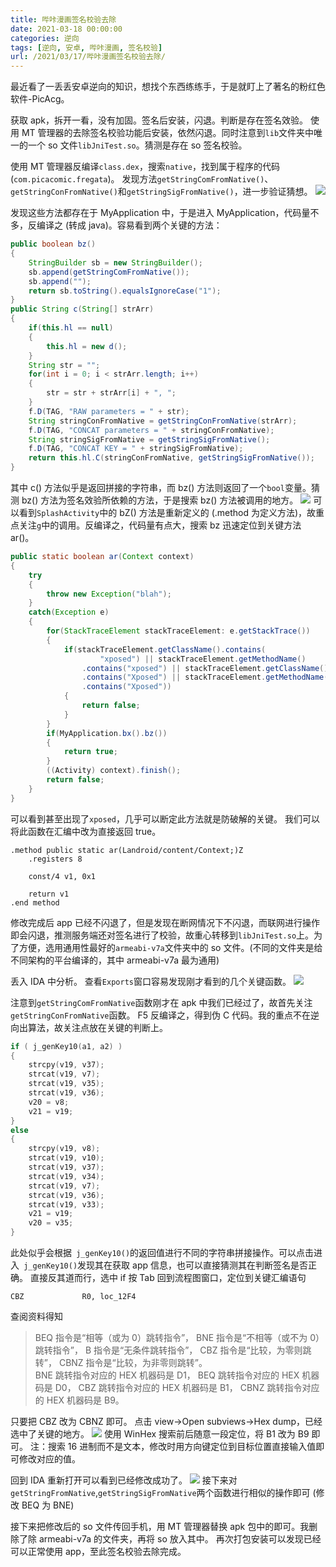 ```yaml
---
title: 哔咔漫画签名校验去除
date: 2021-03-18 00:00:00
categories: 逆向
tags: [逆向, 安卓, 哔咔漫画, 签名校验]
url: /2021/03/17/哔咔漫画签名校验去除/
---
```


最近看了一丢丢安卓逆向的知识，想找个东西练练手，于是就盯上了著名的粉红色软件-PicAcg。

获取 apk，拆开一看，没有加固。签名后安装，闪退。判断是存在签名效验。
使用 MT 管理器的去除签名校验功能后安装，依然闪退。同时注意到`lib`文件夹中唯一的一个 so 文件`libJniTest.so`。猜测是存在 so 签名校验。
<!-- more -->
使用 MT 管理器反编译`class.dex`，搜索`native`，找到属于程序的代码 (`com.picacomic.fregata`)。
发现方法`getStringComFromNative()`、`getStringConFromNative()`和`getStringSigFromNative()`，进一步验证猜想。
![](哔咔漫画签名校验去除/1615993394415.jpg)

发现这些方法都存在于 MyApplication 中，于是进入 MyApplication，代码量不多，反编译之 (转成 java)。容易看到两个关键的方法：

```java
public boolean bz()
{
    StringBuilder sb = new StringBuilder();
    sb.append(getStringComFromNative());
    sb.append("");
    return sb.toString().equalsIgnoreCase("1");
}
public String c(String[] strArr)
{
    if(this.hl == null)
    {
        this.hl = new d();
    }
    String str = "";
    for(int i = 0; i < strArr.length; i++)
    {
        str = str + strArr[i] + ", ";
    }
    f.D(TAG, "RAW parameters = " + str);
    String stringConFromNative = getStringConFromNative(strArr);
    f.D(TAG, "CONCAT parameters = " + stringConFromNative);
    String stringSigFromNative = getStringSigFromNative();
    f.D(TAG, "CONCAT KEY = " + stringSigFromNative);
    return this.hl.C(stringConFromNative, getStringSigFromNative());
}
```

其中 c() 方法似乎是返回拼接的字符串，而 bz() 方法则返回了一个`bool`变量。猜测 bz() 方法为签名效验所依赖的方法，于是搜索 bz() 方法被调用的地方。
![](哔咔漫画签名校验去除/1615993412806.jpg)
可以看到`SplashActivity`中的 bZ() 方法是重新定义的 (.method 为定义方法)，故重点关注`g`中的调用。反编译之，代码量有点大，搜索 bz 迅速定位到关键方法 ar()。

```java
public static boolean ar(Context context)
{
    try
    {
        throw new Exception("blah");
    }
    catch(Exception e)
    {
        for(StackTraceElement stackTraceElement: e.getStackTrace())
        {
            if(stackTraceElement.getClassName().contains(
                    "xposed") || stackTraceElement.getMethodName()
                .contains("xposed") || stackTraceElement.getClassName()
                .contains("Xposed") || stackTraceElement.getMethodName()
                .contains("Xposed"))
            {
                return false;
            }
        }
        if(MyApplication.bx().bz())
        {
            return true;
        }
        ((Activity) context).finish();
        return false;
    }
}
```

可以看到甚至出现了`xposed`，几乎可以断定此方法就是防破解的关键。
我们可以将此函数在汇编中改为直接返回 true。

```ARM Assembly
.method public static ar(Landroid/content/Context;)Z
    .registers 8

    const/4 v1, 0x1

    return v1
.end method
```

修改完成后 app 已经不闪退了，但是发现在断网情况下不闪退，而联网进行操作即会闪退，推测服务端还对签名进行了校验，故重心转移到`libJniTest.so`上。为了方便，选用通用性最好的`armeabi-v7a`文件夹中的 so 文件。(不同的文件夹是给不同架构的平台编译的，其中 armeabi-v7a 最为通用)

丢入 IDA 中分析。
查看`Exports`窗口容易发现刚才看到的几个关键函数。
![](哔咔漫画签名校验去除/1615993429755.jpg)

注意到`getStringComFromNative`函数刚才在 apk 中我们已经过了，故首先关注`getStringConFromNative`函数。
F5 反编译之，得到伪 C 代码。我的重点不在逆向出算法，故关注点放在关键的判断上。

```c
if ( j_genKey10(a1, a2) )
{
    strcpy(v19, v37);
    strcat(v19, v7);
    strcat(v19, v35);
    strcat(v19, v36);
    v20 = v8;
    v21 = v19;
}
else
{
    strcpy(v19, v8);
    strcat(v19, v10);
    strcat(v19, v37);
    strcat(v19, v34);
    strcat(v19, v7);
    strcat(v19, v36);
    strcat(v19, v33);
    v21 = v19;
    v20 = v35;
}
```

此处似乎会根据` j_genKey10()`的返回值进行不同的字符串拼接操作。可以点击进入` j_genKey10()`发现其在获取 app 信息，也可以直接猜测其在判断签名是否正确。
直接反其道而行，选中 if 按 Tab 回到流程图窗口，定位到关键汇编语句

```ARM Assembly
CBZ             R0, loc_12F4
```

查阅资料得知

> BEQ 指令是“相等（或为 0）跳转指令”，
> BNE 指令是“不相等（或不为 0）跳转指令”，
> B 指令是“无条件跳转指令”，
> CBZ 指令是“比较，为零则跳转”，
> CBNZ 指令是“比较，为非零则跳转”。<br>
> BNE 跳转指令对应的 HEX 机器码是 D1，
> BEQ 跳转指令对应的 HEX 机器码是 D0，
> CBZ 跳转指令对应的 HEX 机器码是 B1，
> CBNZ 跳转指令对应的 HEX 机器码是 B9。

只要把 CBZ 改为 CBNZ 即可。
点击 view->Open subviews->Hex dump，已经选中了关键的地方。
![](哔咔漫画签名校验去除/1615993441157.jpg)
使用 WinHex 搜索前后随意一段定位，将 B1 改为 B9 即可。
注：搜索 16 进制而不是文本，修改时用方向键定位到目标位置直接输入值即可修改对应的值。

回到 IDA 重新打开可以看到已经修改成功了。
![](哔咔漫画签名校验去除/1615993447117.jpg)
接下来对`getStringFromNative`,`getStringSigFromNative`两个函数进行相似的操作即可 (修改 BEQ 为 BNE)

接下来把修改后的 so 文件传回手机，用 MT 管理器替换 apk 包中的即可。我删除了除 armeabi-v7a 的文件夹，再将 so 放入其中。
再次打包安装可以发现已经可以正常使用 app，至此签名校验去除完成。
